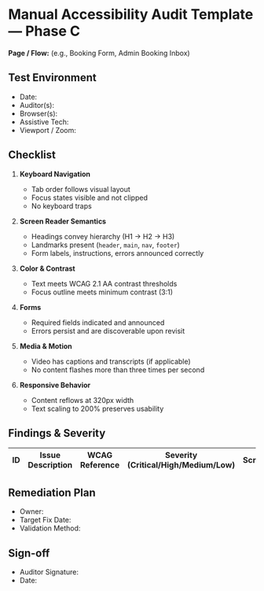# Manual Accessibility Audit Template — Phase C

**Page / Flow:** (e.g., Booking Form, Admin Booking Inbox)

## Test Environment

- Date:
- Auditor(s):
- Browser(s):
- Assistive Tech:
- Viewport / Zoom:

## Checklist

1. **Keyboard Navigation**
   - Tab order follows visual layout
   - Focus states visible and not clipped
   - No keyboard traps

2. **Screen Reader Semantics**
   - Headings convey hierarchy (H1 → H2 → H3)
   - Landmarks present (`header`, `main`, `nav`, `footer`)
   - Form labels, instructions, errors announced correctly

3. **Color & Contrast**
   - Text meets WCAG 2.1 AA contrast thresholds
   - Focus outline meets minimum contrast (3:1)

4. **Forms**
   - Required fields indicated and announced
   - Errors persist and are discoverable upon revisit

5. **Media & Motion**
   - Video has captions and transcripts (if applicable)
   - No content flashes more than three times per second

6. **Responsive Behavior**
   - Content reflows at 320px width
   - Text scaling to 200% preserves usability

## Findings & Severity

| ID | Issue Description | WCAG Reference | Severity (Critical/High/Medium/Low) | Screenshot/Notes |
| --- | --- | --- | --- | --- |

## Remediation Plan

- Owner:
- Target Fix Date:
- Validation Method:

## Sign-off

- Auditor Signature:
- Date:
